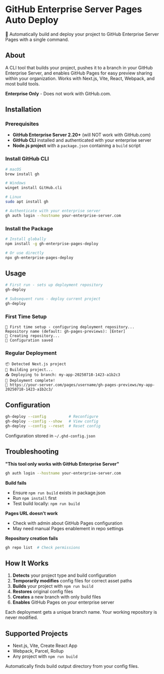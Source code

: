 # GitHub Enterprise Server Pages Auto Deploy

🏢 Automatically build and deploy your project to GitHub Enterprise Server Pages with a single command.

## About

A CLI tool that builds your project, pushes it to a branch in your GitHub Enterprise Server, and enables GitHub Pages for easy preview sharing within your organization. Works with Next.js, Vite, React, Webpack, and most build tools.

**Enterprise Only** - Does not work with GitHub.com.

## Installation

### Prerequisites

- **GitHub Enterprise Server 2.20+** (will NOT work with GitHub.com)
- **GitHub CLI** installed and authenticated with your enterprise server
- **Node.js project** with a `package.json` containing a `build` script

### Install GitHub CLI

```bash
# macOS
brew install gh

# Windows  
winget install GitHub.cli

# Linux
sudo apt install gh

# Authenticate with your enterprise server
gh auth login --hostname your-enterprise-server.com
```

### Install the Package

```bash
# Install globally
npm install -g gh-enterprise-pages-deploy

# Or use directly
npx gh-enterprise-pages-deploy
```

## Usage

```bash
# First run - sets up deployment repository
gh-deploy

# Subsequent runs - deploy current project
gh-deploy
```

### First Time Setup
```
🔧 First time setup - configuring deployment repository...
Repository name (default: gh-pages-previews): [Enter]
🚀 Creating repository...
💾 Configuration saved
```

### Regular Deployment
```
📦 Detected Next.js project
🔨 Building project...
📤 Deploying to branch: my-app-20250718-1423-a1b2c3
🎉 Deployment complete!
🔗 https://your-server.com/pages/username/gh-pages-previews/my-app-20250718-1423-a1b2c3/
```

## Configuration

```bash
gh-deploy --config          # Reconfigure
gh-deploy --config --show   # View config
gh-deploy --config --reset  # Reset config
```

Configuration stored in `~/.ghd-config.json`

## Troubleshooting

**"This tool only works with GitHub Enterprise Server"**
```bash
gh auth login --hostname your-enterprise-server.com
```

**Build fails**
- Ensure `npm run build` exists in package.json
- Run `npm install` first
- Test build locally: `npm run build`

**Pages URL doesn't work**
- Check with admin about GitHub Pages configuration
- May need manual Pages enablement in repo settings

**Repository creation fails**
```bash
gh repo list  # Check permissions
```

## How It Works

1. **Detects** your project type and build configuration
2. **Temporarily modifies** config files for correct asset paths  
3. **Builds** your project with `npm run build`
4. **Restores** original config files
5. **Creates** a new branch with only build files
6. **Enables** GitHub Pages on your enterprise server

Each deployment gets a unique branch name. Your working repository is never modified.

## Supported Projects

- Next.js, Vite, Create React App
- Webpack, Parcel, Rollup
- Any project with `npm run build`

Automatically finds build output directory from your config files.
